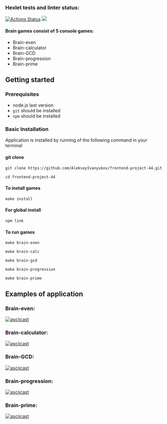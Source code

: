 ### Hexlet tests and linter status:
[![Actions Status](https://github.com/AlekseyIvanyukov/frontend-project-44/actions/workflows/hexlet-check.yml/badge.svg)](https://github.com/AlekseyIvanyukov/frontend-project-44/actions)
<a href="https://codeclimate.com/github/AlekseyIvanyukov/frontend-project-44/maintainability"><img src="https://api.codeclimate.com/v1/badges/463fbc2502d06ce17a3f/maintainability" /></a>

#### Brain games consist of 5 console games:
- Brain-even 
- Brain-calculator
- Brain-GCD
- Brain-progression
- Brain-prime
## Getting started
### Prerequisites
* node.js last version
* `git` should be installed
* `npm` should be installed
### Basic Installation
Application is installed by running of the following command in your terminal
#### git clone
```shell
git clone https://github.com/AlekseyIvanyukov/frontend-project-44.git
```
```shell
cd frontend-project-44
```
#### To install games
```shell
make install
```
#### For global install
```shell
npm link
```
#### To run games
```shell
make brain-even
```
```shell
make brain-calc
```
```shell
make brain-gcd
```
```shell
make brain-progression
```
```shell
make brain-prime
```
## Examples of application

### Brain-even:
[![asciicast](https://asciinema.org/a/jxBBtg4xYVW0DE7aa36cOM7Fb.svg)](https://asciinema.org/a/jxBBtg4xYVW0DE7aa36cOM7Fb)
### Brain-calculator:
[![asciicast](https://asciinema.org/a/0QtXYbaiR8LbbCi8bxpB1cjBB.svg)](https://asciinema.org/a/0QtXYbaiR8LbbCi8bxpB1cjBB)
### Brain-GCD:
[![asciicast](https://asciinema.org/a/gSGFlpbfzgfqmuHbLKEl1VZx2.svg)](https://asciinema.org/a/gSGFlpbfzgfqmuHbLKEl1VZx2)
### Brain-progression:
[![asciicast](https://asciinema.org/a/j50sDYLycgVOmh8QVIypfRCtM.svg)](https://asciinema.org/a/j50sDYLycgVOmh8QVIypfRCtM)
### Brain-prime:
[![asciicast](https://asciinema.org/a/2xEriD8yXzLKeGvIO7O38Z5gd.svg)](https://asciinema.org/a/2xEriD8yXzLKeGvIO7O38Z5gd)